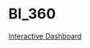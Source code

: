 # BI_360

[Interactive Dashboard](https://app.powerbi.com/groups/1d95da85-8b01-485f-a199-f27de29d4024/reports/e7c49c30-af97-4b55-b61e-cb2fcbf744f7/ReportSectionade20a7cef88ae54aad7?experience=power-bi)
